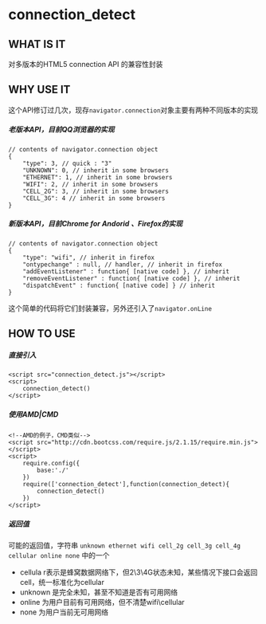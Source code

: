 # connection_detect

## WHAT IS IT

对多版本的HTML5 connection API 的兼容性封装

## WHY USE IT

这个API修订过几次，现存`navigator.connection`对象主要有两种不同版本的实现

##### 老版本API，目前QQ浏览器的实现

	// contents of navigator.connection object
	{
  		"type": 3, // quick : "3"
  		"UNKNOWN": 0, // inherit in some browsers
  		"ETHERNET": 1, // inherit in some browsers
  		"WIFI": 2, // inherit in some browsers
  		"CELL_2G": 3, // inherit in some browsers
  		"CELL_3G": 4 // inherit in some browsers
	}
	
##### 新版本API，目前Chrome for Andorid 、Firefox的实现

	// contents of navigator.connection object
	{
  		"type": "wifi", // inherit in firefox
  		"ontypechange" : null, // handler, // inherit in firefox
  		"addEventListener" : function{ [native code] }, // inherit
  		"removeEventListener" : function{ [native code] }, // inherit
  		"dispatchEvent" : function{ [native code] } // inherit
	}

这个简单的代码将它们封装兼容，另外还引入了`navigator.onLine`

## HOW TO USE

##### 直接引入

	<script src="connection_detect.js"></script>
	<script>
		connection_detect()
	</script>

##### 使用AMD|CMD

	<!--AMD的例子，CMD类似-->
	<script src="http://cdn.bootcss.com/require.js/2.1.15/require.min.js"></script>
	<script>
		require.config({
			base:'./'
		})
		require(['connection_detect'],function(connection_detect){
			connection_detect()
		})
	</script>

##### 返回值

可能的返回值，字符串 `unknown ethernet wifi cell_2g cell_3g cell_4g cellular online none` 中的一个

* cellula r表示是蜂窝数据网络下，但2\3\4G状态未知，某些情况下接口会返回cell，统一标准化为cellular
* unknown 是完全未知，甚至不知道是否有可用网络
* online 为用户目前有可用网络，但不清楚wifi\cellular
* none 为用户当前无可用网络